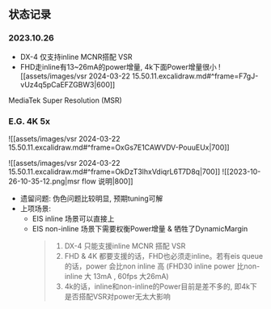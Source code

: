## 状态记录

### 2023.10.26

- DX-4 仅支持inline MCNR搭配 VSR
- FHD走inline有13~26mA的power增量, 4k下面Power增量很小
![[assets/images/vsr 2024-03-22 15.50.11.excalidraw.md#^frame=F7gJ-vUz4q5pCaEFZGBW3|600]]

MediaTek Super Resolution (MSR)

### E.G. 4K 5x

![[assets/images/vsr 2024-03-22 15.50.11.excalidraw.md#^frame=OxGs7E1CAWVDV-PouuEUx|700]]

![[assets/images/vsr 2024-03-22 15.50.11.excalidraw.md#^frame=OkDzT3lhxVdiqrL6T7D8q|700]]
![[2023-10-26-10-35-12.png|msr flow 说明|800]]
- 遗留问题: 伪色问题比较明显, 预期tuning可解
- 上项场景:
  - EIS inline 场景可以直接上
  - EIS non-inline 场景下需要权衡Power增量 & 牺牲了DynamicMargin
    >1. DX-4 只能支援inline MCNR 搭配 VSR
    >1. FHD & 4K 都要支援的话，FHD也必须走inline。若有eis queue的话，power 会比non inline 高 (FHD30 inline power 比non-inline 大 13mA , 60fps 大26mA)
    >1. 4k的话，inline和non-inline的Power目前是差不多的,  即4k下是否搭配VSR对power无太大影响

